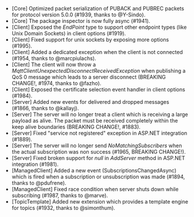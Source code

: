 * [Core] Optimized packet serialization of PUBACK and PUBREC packets for protocol version 5.0.0 (#1939, thanks to @Y-Sindo).
* [Core] The package inspector is now fully async (#1941).
* [Client] Exposed the _EndPoint_ type to support other endpoint types (like Unix Domain Sockets) in client options (#1919).
* [Client] Fixed support for unix sockets by exposing more options (#1995).
* [Client] Added a dedicated exception when the client is not connected (#1954, thanks to @marcpiulachs).
* [Client] The client will now throw a _MqttClientUnexpectedDisconnectReceivedException_ when publishing a QoS 0 message which leads to a server disconnect (BREAKING CHANGE!, #1974, thanks to @fazho).
* [Client] Exposed the certificate selection event handler in client options (#1984).
* [Server] Added new events for delivered and dropped messages (#1866, thanks to @kallayj).
* [Server] The server will no longer treat a client which is receiving a large payload as alive. The packet must be received completely within the keep alive boundaries (BREAKING CHANGE!, #1883).
* [Server] Fixed "service not registered" exception in ASP.NET integration (#1889).
* [Server] The server will no longer send _NoMatchingSubscribers_ when the actual subscription was non success (#1965, BREAKING CHANGE!).
* [Server] Fixed broken support for _null_ in _AddServer_ method in ASP.NET integration (#1981).
* [ManagedClient] Added a new event (SubscriptionsChangedAsync) which is fired when a subscription or unsubscription was made (#1894, thanks to @pdufrene).
* [ManagedClient] Fixed race condition when server shuts down while subscribing (#1987, thanks to @marve).
* [TopicTemplate] Added new extension which provides a template engine for topics (#1932, thanks to @simonthum).
